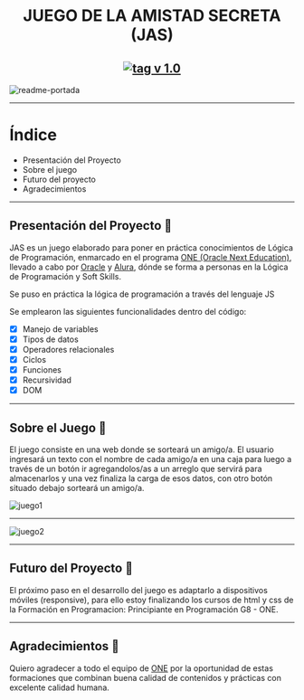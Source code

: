 <h1 align="center"> JUEGO DE LA AMISTAD SECRETA (JAS)</h1>

<h2 align="center"> <a href="https://github.com/emmanhok/juego-amistad-secreta/tags" target="_blank"> <img src="https://img.shields.io/badge/tag-v%201.0-green" alt="tag v 1.0" ></a> </h2>

![readme-portada](https://github.com/user-attachments/assets/9a2ddcd2-9f8b-42f5-aed9-522377e4d7f9)

---

# Índice

* Presentación del Proyecto
* Sobre el juego
* Futuro del proyecto
* Agradecimientos

---

## Presentación del Proyecto :receipt:


  JAS es un juego elaborado para poner en práctica conocimientos de Lógica de Programación, enmarcado en el programa [ONE (Oracle Next Education)](https://www.oracle.com/ar/education/oracle-next-education/), llevado a cabo por [Oracle](https://www.oracle.com/) y [Alura](https://www.aluracursos.com/),
  dónde se forma a personas en la Lógica de Programación y Soft Skills. 

<p>
  Se puso en práctica la lógica de programación a través del lenguaje JS
</p>

<p>
  Se emplearon las siguientes funcionalidades dentro del código:
</p>

- [x] Manejo de variables
- [x] Tipos de datos
- [x] Operadores relacionales
- [x] Ciclos
- [x] Funciones
- [x] Recursividad
- [x] DOM

---

## Sobre el Juego :gift:

<p>
  El juego consiste en una web donde se sorteará un amigo/a. 
  El usuario ingresará un texto con el nombre de cada amigo/a en una caja para luego a través de un botón ir agregandolos/as a un arreglo que servirá para almacenarlos y una vez finaliza la carga de esos datos, con otro botón situado debajo sorteará un amigo/a.
</p>

![juego1](https://github.com/user-attachments/assets/1c8b32ef-768d-4cd8-a262-b0bab91ebfd2)

---

![juego2](https://github.com/user-attachments/assets/fed8f579-4a28-4cde-8518-f0868c9409d3)

---

## Futuro del Proyecto :iphone:
  
  El próximo paso en el desarrollo del juego es adaptarlo a dispositivos móviles (responsive), para ello estoy finalizando los cursos de html y css de la Formación en Programacion: Principiante en Programación G8 - ONE.

---

## Agradecimientos :1st_place_medal:

  Quiero agradecer a todo el equipo de [ONE](https://www.oracle.com/ar/education/oracle-next-education/) por la oportunidad de estas formaciones que combinan buena calidad de contenidos y prácticas con excelente calidad humana.
